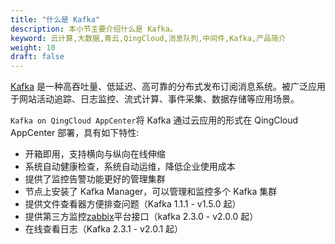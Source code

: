 ```yaml
---
title: "什么是 Kafka"
description: 本小节主要介绍什么是 Kafka。
keyword: 云计算,大数据,青云,QingCloud,消息队列,中间件,Kafka,产品简介
weight: 10
draft: false
---
```


[Kafka](http://kafka.apache.org/) 是一种高吞吐量、低延迟、高可靠的分布式发布订阅消息系统。被广泛应用于网站活动追踪、日志监控、流式计算、事件采集、数据存储等应用场景。

`Kafka on QingCloud AppCenter`将 Kafka 通过云应用的形式在 QingCloud AppCenter 部署，具有如下特性:

- 开箱即用，支持横向与纵向在线伸缩
- 系统自动健康检查，系统自动运维，降低企业使用成本
- 提供了监控告警功能更好的管理集群
- 节点上安装了 Kafka Manager，可以管理和监控多个 Kafka 集群
- 提供文件查看器方便排查问题（Kafka 1.1.1 - v1.5.0 起）
- 提供第三方监控[zabbix](https://www.zabbix.com/)平台接口（kafka 2.3.0 - v2.0.0 起）
- 在线查看日志（Kafka 2.3.1 - v2.0.1 起）
